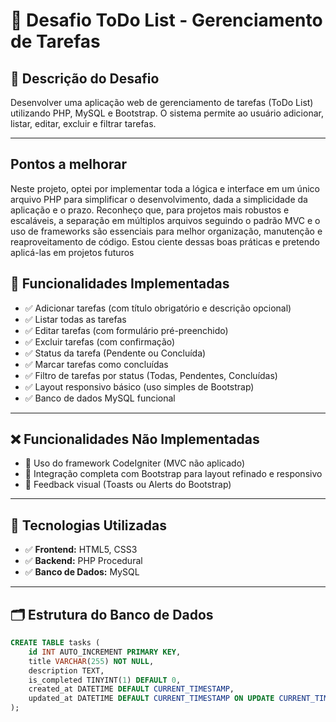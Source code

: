 # 📝 Desafio ToDo List - Gerenciamento de Tarefas

## 💼 Descrição do Desafio

Desenvolver uma aplicação web de gerenciamento de tarefas (ToDo List) utilizando PHP, MySQL e Bootstrap. O sistema permite ao usuário adicionar, listar, editar, excluir e filtrar tarefas.

---
## Pontos a melhorar

Neste projeto, optei por implementar toda a lógica e interface em um único arquivo PHP para simplificar o desenvolvimento, dada a simplicidade da aplicação e o prazo. Reconheço que, para projetos mais robustos e escaláveis, a separação em múltiplos arquivos seguindo o padrão MVC e o uso de frameworks são essenciais para melhor organização, manutenção e reaproveitamento de código. Estou ciente dessas boas práticas e pretendo aplicá-las em projetos futuros

## 🎯 Funcionalidades Implementadas

- ✅ Adicionar tarefas (com título obrigatório e descrição opcional)
- ✅ Listar todas as tarefas
- ✅ Editar tarefas (com formulário pré-preenchido)
- ✅ Excluir tarefas (com confirmação)
- ✅ Status da tarefa (Pendente ou Concluída)
- ✅ Marcar tarefas como concluídas
- ✅ Filtro de tarefas por status (Todas, Pendentes, Concluídas)
- ✅ Layout responsivo básico (uso simples de Bootstrap)
- ✅ Banco de dados MySQL funcional

---

## ❌ Funcionalidades Não Implementadas

- 🚧 Uso do framework CodeIgniter (MVC não aplicado)
- 🚧 Integração completa com Bootstrap para layout refinado e responsivo
- 🚧 Feedback visual (Toasts ou Alerts do Bootstrap)

---

## 🚀 Tecnologias Utilizadas

- ✅ **Frontend:** HTML5, CSS3
- ✅ **Backend:** PHP Procedural
- ✅ **Banco de Dados:** MySQL

---

## 🗂️ Estrutura do Banco de Dados

```sql
CREATE TABLE tasks (
    id INT AUTO_INCREMENT PRIMARY KEY,
    title VARCHAR(255) NOT NULL,
    description TEXT,
    is_completed TINYINT(1) DEFAULT 0,
    created_at DATETIME DEFAULT CURRENT_TIMESTAMP,
    updated_at DATETIME DEFAULT CURRENT_TIMESTAMP ON UPDATE CURRENT_TIMESTAMP
);
